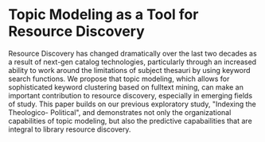 # Topic Modeling as a Tool for Resource Discovery

Resource Discovery has changed dramatically over the last two decades as a
result of next-gen catalog technologies, particularly through an increased
ability to work around the limitations of subject thesauri by using keyword
search functions. We propose that topic modeling, which allows for 
sophisticated keyword clustering based on fulltext mining, can make an
important contribution to resource discovery, especially in emerging fields of
study. This paper builds on our previous exploratory study, "Indexing the
Theologico- Political", and demonstrates not only the organizational
capabilities of topic modeling, but also the predictive capabailities that are
integral to library resource discovery. 
